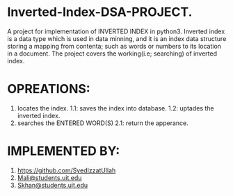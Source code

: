# Inverted-Index-DSA-PROJECT.
A project for implementation of INVERTED INDEX  in python3.
Inverted index is a data type which is used in data minning, and it is an index data structure storing a mapping from contenta; such as words or numbers to its location in a document.
The project covers the working(i.e; searching) of inverted index.
# OPREATIONS:
1) locates the index.
    1.1: saves the index into database.
    1.2: uptades the inverted index.
2) searches the ENTERED WORD(S) 
    2.1: return the apperance.

# IMPLEMENTED BY:
1) https://github.com/SyedIzzatUllah
2) Mali@students.uit.edu
3) Skhan@students.uit.edu


